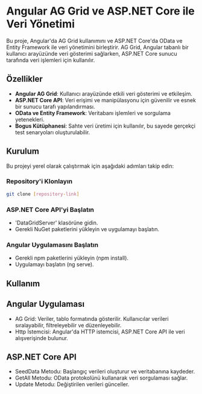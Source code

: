 # Angular AG Grid ve ASP.NET Core ile Veri Yönetimi

Bu proje, Angular'da AG Grid kullanımını ve ASP.NET Core'da OData ve Entity Framework ile veri yönetimini birleştirir. AG Grid, Angular tabanlı bir kullanıcı arayüzünde veri gösterimi sağlarken, ASP.NET Core sunucu tarafında veri işlemleri için kullanılır.

## Özellikler

- **Angular AG Grid**: Kullanıcı arayüzünde etkili veri gösterimi ve etkileşim.
- **ASP.NET Core API**: Veri erişimi ve manipülasyonu için güvenilir ve esnek bir sunucu tarafı yapılandırması.
- **OData ve Entity Framework**: Veritabanı işlemleri ve sorgulama yetenekleri.
- **Bogus Kütüphanesi**: Sahte veri üretimi için kullanılır, bu sayede gerçekçi test senaryoları oluşturulabilir.

## Kurulum

Bu projeyi yerel olarak çalıştırmak için aşağıdaki adımları takip edin:

### Repository'i Klonlayın

```bash
git clone [repository-link]
````
### ASP.NET Core API'yi Başlatın
- 'DataGridServer' klasörüne gidin.
- Gerekli NuGet paketlerini yükleyin ve uygulamayı başlatın.
  
### Angular Uygulamasını Başlatın
- Gerekli npm paketlerini yükleyin (npm install).
- Uygulamayı başlatın (ng serve).

## Kullanım
## Angular Uygulaması
- AG Grid: Veriler, tablo formatında gösterilir. Kullanıcılar verileri sıralayabilir, filtreleyebilir ve düzenleyebilir.
- Http İstemcisi: Angular'da HTTP istemcisi, ASP.NET Core API ile veri alışverişinde bulunur.

## ASP.NET Core API
- SeedData Metodu: Başlangıç verileri oluşturur ve veritabanına kaydeder.
- GetAll Metodu: OData protokolünü kullanarak veri sorgulaması sağlar.
- Update Metodu: Değiştirilen verileri günceller.
